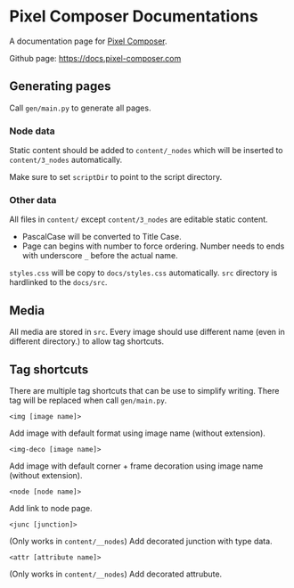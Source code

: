 # Pixel Composer Documentations

A documentation page for [Pixel Composer](https://github.com/Ttanasart-pt/Pixel-Composer).

Github page: https://docs.pixel-composer.com

## Generating pages

Call `gen/main.py` to generate all pages.

### Node data

Static content should be added to `content/_nodes` which will be inserted to `content/3_nodes` automatically.

Make sure to set `scriptDir` to point to the script directory.

### Other data

All files in `content/` except `content/3_nodes` are editable static content.

- PascalCase will be converted to  Title Case. 
- Page can begins with number to force ordering. Number needs to ends with underscore `_` before the actual name.

`styles.css` will be copy to `docs/styles.css` automatically. `src` directory is hardlinked to the `docs/src`.

## Media

All media are stored in `src`. Every image should use different name (even in different directory.) to allow tag shortcuts.

## Tag shortcuts

There are multiple tag shortcuts that can be use to simplify writing. There tag will be replaced when call `gen/main.py`.

`<img [image name]>`

Add image with default format using image name (without extension).

`<img-deco [image name]>`

Add image with default corner + frame decoration using image name (without extension).

`<node [node name]>`

Add link to node page.

`<junc [junction]>`

(Only works in `content/__nodes`) Add decorated junction with type data.

`<attr [attribute name]>`

(Only works in `content/__nodes`) Add decorated attrubute.